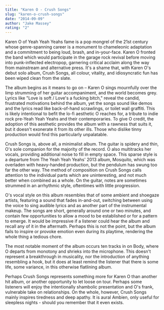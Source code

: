 ```yaml
---
title: "Karen O - Crush Songs"
slug: "karen-o-crush-songs"
date: "2014-09-09"
author: "Jake Massey"
rating: "2"
---
```


Karen O of Yeah Yeah Yeahs fame is a pop mongrel of the 21st century whose genre-spanning career is a monument to chameleonic adaptation and a commitment to being loud, brash, and in-your-face. Karen O fronted the band which would participate in the garage rock revival before moving into punk-inflected electropop, garnering critical acclaim along the way from mainstream and alternative press. It's a shame that, with Karen O's debut solo album, Crush Songs, all colour, vitality, and idiosyncratic fun has been wiped clean from the slate.

The album begins as it means to go on – Karen O sings mournfully over the limp strumming of her guitar accompaniment, and the world becomes grey. Lyrics like "Love is soft / Love's a fucking bitch," reveal the candid, frustrated motivations behind the album, yet the songs sound like demos and the lyrics read like back-of-hand scrawlings, or toilet wall graffiti. This is likely intentional to befit the lo-fi aesthetic O reaches for, a tribute to indie rock pre-Yeah Yeah Yeahs and their contemporaries. To give O credit, the adoption of this aesthetic provides the album with a rawness that suits it, but it doesn't exonerate it from its other ills. Those who dislike tinny production would find this particularly unpalatable.

Crush Songs is, above all, a minimalist album. The guitar is spidery and thin, O's sole companion for the majority of the record. O also multitracks her vocals, providing additional noise to fill in empty space. This sparse style is a departure from The Yeah Yeah Yeahs' 2013 album, Mosquito, which was overladen with heavy-handed production, but the pendulum has swung too far the other way. The method of composition on Crush Songs calls attention to the individual parts which are uninteresting, and not much better when combined as a whole. On the guitar, notes are sometimes strummed in an arrhythmic style, oftentimes with little progression.

O's vocal style on this album resembles that of some ambient and shoegaze artists, featuring a sound that fades in-and-out, switching between using the voice to sing audible lyrics and as another part of the instrumental makeup. The songs are short, generally around one or two minutes, and contain few opportunities to allow a mood to be established or for a pattern to emerge. It would be impressive if a listener could hear the album and recall any of it in the aftermath. Perhaps this is not the point, but the album fails to inspire or provoke emotion even during its playtime, rendering the whole thing a tedious chore.

The most notable moment of the album occurs ten tracks in on Body, where O departs from monotony and shrieks into the microphone. This doesn't represent a breakthrough in musicality, nor the introduction of anything resembling a hook, but it does at least remind the listener that there is some life, some variance, in this otherwise flatlining album.

Perhaps Crush Songs represents something more for Karen O than another hit album, or another opportunity to let loose on tour. Perhaps some listeners will enjoy the intentionally shambolic presentation and O's frank, vulnerable take on relationships. On the whole, however, Crush Songs mainly inspires tiredness and deep apathy. It is aural Ambien, only useful for sleepless nights - should you remember that it even exists.
